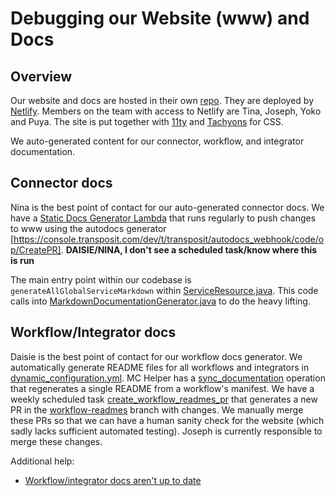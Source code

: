 # Debugging our Website (www) and Docs

## Overview

Our website and docs are hosted in their own [repo](https://app.netlify.com/sites/transposit/overview). They are deployed by [Netlify](https://app.netlify.com/sites/transposit/overview). Members on the team with access to Netlify are Tina, Joseph, Yoko and Puya. The site is put together with [11ty](https://www.11ty.dev/) and [Tachyons](https://tachyons.io/) for CSS.

We auto-generated content for our connector, workflow, and integrator documentation.

## Connector docs

Nina is the best point of contact for our auto-generated connector docs. We have a [Static Docs Generator Lambda](https://github.com/transposit/staticDocsGenerator) that runs regularly to push changes to www using the autodocs generator [https://console.transposit.com/dev/t/transposit/autodocs_webhook/code/op/CreatePR]. **DAISIE/NINA, I don't see a scheduled task/know where this is run**

The main entry point within our codebase is `generateAllGlobalServiceMarkdown` within [ServiceResource.java](https://github.com/transposit/transposit/blob/master/java/server/web/src/main/java/web/api/v1/ServiceResource.java). This code calls into [MarkdownDocumentationGenerator.java](https://github.com/transposit/transposit/blob/master/java/server/web/src/main/java/web/MarkdownDocumentationGenerator.java) to do the heavy lifting.

## Workflow/Integrator docs

Daisie is the best point of contact for our workflow docs generator. We automatically generate README files for all workflows and integrators in [dynamic_configuration.yml](https://github.com/transposit/transposit/blob/master/java/server/common/src/main/resources/dynamic_configuration.yml). MC Helper has a [sync_documentation](https://console.demo.transposit.com/dev/t/transposit/mc_helper/code/op/sync_documentation) operation that regenerates a single README from a workflow's manifest. We have a weekly scheduled task [create_workflow_readmes_pr](https://console.demo.transposit.com/dev/t/transposit/mc_helper/code/op/create_workflow_readmes_pr) that generates a new PR in the [workflow-readmes](https://github.com/transposit/www/tree/workflow-readmes) branch with changes. We manually merge these PRs so that we can have a human sanity check for the website (which sadly lacks sufficient automated testing). Joseph is currently responsible to merge these changes.

Additional help:
* [Workflow/integrator docs aren't up to date](https://console.transposit.com/mc/t/transposit-eng/runbooks/public_docs_aren_t_up_to_date)
